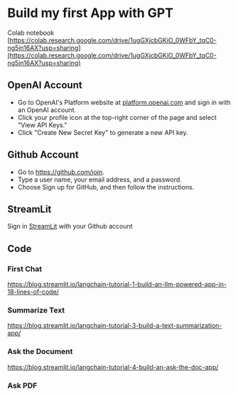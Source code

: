 # Build my first App with GPT

Colab notebook
[https://colab.research.google.com/drive/1ugGXjcbGKiO_0WFbY_tqC0-ng5jn16AX?usp=sharing](https://colab.research.google.com/drive/1ugGXjcbGKiO_0WFbY_tqC0-ng5jn16AX?usp=sharing)


## OpenAI Account
- Go to OpenAI's Platform website at [platform.openai.com](https://platform.openai.com/account/api-keys) and sign in with an OpenAI account.
- Click your profile icon at the top-right corner of the page and select "View API Keys."
- Click "Create New Secret Key" to generate a new API key.

## Github Account
- Go to https://github.com/join.
- Type a user name, your email address, and a password.
- Choose Sign up for GitHub, and then follow the instructions.

## StreamLit
Sign in [StreamLit](https://share.streamlit.io/) with your Github account


## Code
### First Chat
https://blog.streamlit.io/langchain-tutorial-1-build-an-llm-powered-app-in-18-lines-of-code/

### Summarize Text
https://blog.streamlit.io/langchain-tutorial-3-build-a-text-summarization-app/

### Ask the Document
https://blog.streamlit.io/langchain-tutorial-4-build-an-ask-the-doc-app/


### Ask PDF
